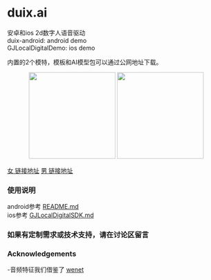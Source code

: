 # duix.ai
安卓和ios 2d数字人语音驱动  <br> 
duix-android: android demo  <br> 
GJLocalDigitalDemo: ios demo  <br> 

内置的2个模特，模板和AI模型包可以通过公网地址下载。 <br> 

<p align="center">
  <img src="res/女.png" width=200/>
  <img src="res/男.png" width=200/>
</p>

[女 链接地址](https://cdn.guiji.ai/duix/digital/model/1712034391673/bendi1_0329.zip)
[男 链接地址](https://digital-public.obs.cn-east-3.myhuaweicloud.com/duix/digital/model/1706009711636/liangwei_540s.zip)

### 使用说明 
android参考 [README.md](./duix-android/dh_aigc_android/README.md)    
ios参考 [GJLocalDigitalSDK.md](./GJLocalDigitalDemo/GJLocalDigitalDemo/GJLocalDigitalSDK.md)

### 如果有定制需求或技术支持，请在讨论区留言

### Acknowledgements
-音频特征我们借鉴了 [wenet](https://github.com/wenet-e2e/wenet)   